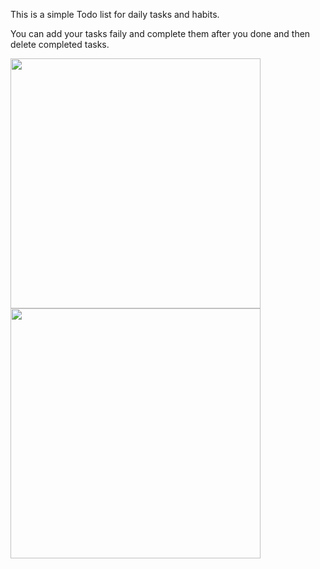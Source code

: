 This is a simple Todo list for daily tasks and habits. <br>

You can add your tasks faily and complete them after you done and then delete completed tasks. <br>

<img align="left" width="400" src="https://user-images.githubusercontent.com/117990649/204152097-eb683d0c-9d4d-4a70-95c4-4d4b7d6c5ca8.png" />

<img align="center" width="400" src="https://user-images.githubusercontent.com/117990649/204152094-22922e4c-b5d2-49b0-a393-fd3bc9e12fa7.png" />

